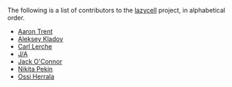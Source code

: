 The following is a list of contributors to the [lazycell][lazycell] project, in
alphabetical order.

* [Aaron Trent](https://github.com/novacrazy)
* [Aleksey Kladov](https://github.com/matklad)
* [Carl Lerche](https://github.com/carllerche)
* [J/A](https://github.com/archer884)
* [Jack O'Connor](https://github.com/oconnor663)
* [Nikita Pekin](https://github.com/indiv0)
* [Ossi Herrala](https://github.com/oherrala)

[lazycell]: https://github.com/indiv0/lazycell
